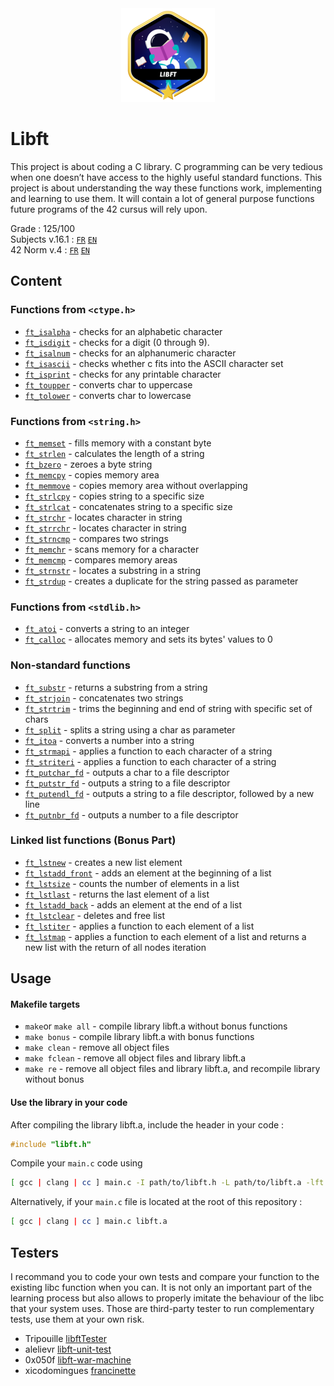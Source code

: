 <div align="center">
  <!-- Logo -->
  <a href="https://github.com/celinenguyentu/Libft">
  <img src="docs/libftm.png" alt="Logo" width="150" height="150">
  </a>
</div>

# Libft

This project is about coding a C library. C programming can be very tedious when one doesn’t have access to the highly useful
standard functions. This project is about understanding the way these functions work, implementing and learning to use them. It will contain a lot of general purpose functions future programs of the 42 cursus will rely upon.

Grade : 125/100 \
Subjects v.16.1 : [`FR`](docs/libft_v16.1.fr.pdf) [`EN`](docs/libft_v16.1.en.pdf) \
42 Norm v.4 : [`FR`](docs/norm_v4.fr.pdf) [`EN`](docs/norm_v4.en.pdf)

## Content

### Functions from `<ctype.h>`

- [`ft_isalpha`](ft_isalpha.c)	- checks  for  an  alphabetic  character
- [`ft_isdigit`](ft_isdigit.c)	- checks for a digit (0 through 9).
- [`ft_isalnum`](ft_isalnum.c)	- checks for an alphanumeric character
- [`ft_isascii`](ft_isascii.c)	- checks whether c fits into the ASCII character set
- [`ft_isprint`](ft_isprint.c)	- checks for any printable character
- [`ft_toupper`](ft_toupper.c)	- converts char to uppercase
- [`ft_tolower`](ft_tolower.c)	- converts char to lowercase

### Functions from `<string.h>`

- [`ft_memset`](ft_memset.c)	- fills memory with a constant byte
- [`ft_strlen`](ft_strlen.c)	- calculates the length of a string
- [`ft_bzero`](ft_bzero.c)	- zeroes a byte string
- [`ft_memcpy`](ft_memcpy.c)	- copies memory area
- [`ft_memmove`](ft_memmove.c)	- copies memory area without overlapping
- [`ft_strlcpy`](ft_strlcpy.c)	- copies string to a specific size
- [`ft_strlcat`](ft_strlcat.c)	- concatenates string to a specific size
- [`ft_strchr`](ft_strchr.c)	- locates character in string
- [`ft_strrchr`](ft_strrchr.c)	- locates character in string
- [`ft_strncmp`](ft_strncmp.c)	- compares two strings
- [`ft_memchr`](ft_memchr.c)	- scans memory for a character
- [`ft_memcmp`](ft_memcmp.c)	- compares memory areas
- [`ft_strnstr`](ft_strnstr.c)	- locates a substring in a string
- [`ft_strdup`](ft_strdup.c)	- creates a duplicate for the string passed as parameter

### Functions from `<stdlib.h>`
- [`ft_atoi`](ft_atoi.c)	- converts a string to an integer
- [`ft_calloc`](ft_calloc.c)	- allocates memory and sets its bytes' values to 0

### Non-standard functions
- [`ft_substr`](ft_substr.c)	- returns a substring from a string
- [`ft_strjoin`](ft_strjoin.c)	- concatenates two strings
- [`ft_strtrim`](ft_strtrim.c)	- trims the beginning and end of string with specific set of chars
- [`ft_split`](ft_split.c)	- splits a string using a char as parameter
- [`ft_itoa`](ft_itoa.c)	- converts a number into a string
- [`ft_strmapi`](ft_strmapi.c)	- applies a function to each character of a string
- [`ft_striteri`](ft_striteri.c)	- applies a function to each character of a string
- [`ft_putchar_fd`](ft_putchar_fd.c)	- outputs a char to a file descriptor
- [`ft_putstr_fd`](ft_putstr_fd.c)	- outputs a string to a file descriptor
- [`ft_putendl_fd`](ft_putendl_fd.c)	- outputs a string to a file descriptor, followed by a new line
- [`ft_putnbr_fd`](ft_putnbr_fd.c)	- outputs a number to a file descriptor

### Linked list functions (Bonus Part)

- [`ft_lstnew`](ft_lstnew_bonus.c)	- creates a new list element
- [`ft_lstadd_front`](ft_lstadd_front_bonus.c)	- adds an element at the beginning of a list
- [`ft_lstsize`](ft_lstsize_bonus.c)	- counts the number of elements in a list
- [`ft_lstlast`](ft_lstlast_bonus.c)	- returns the last element of a list
- [`ft_lstadd_back`](ft_lstadd_back_bonus.c)	- adds an element at the end of a list
- [`ft_lstclear`](ft_lstclear_bonus.c)	- deletes and free list
- [`ft_lstiter`](ft_lstiter_bonus.c)	- applies a function to each element of a list
- [`ft_lstmap`](ft_lstmap_bonus.c)	- applies a function to each element of a list and returns a new list with the return of all nodes iteration

## Usage

#### Makefile targets
* `make`or `make all` - compile library libft.a without bonus functions
* `make bonus` - compile library libft.a with bonus functions
* `make clean` - remove all object files
* `make fclean` - remove all object files and library libft.a
* `make re` - remove all object files and library libft.a, and recompile library without bonus

#### Use the library in your code
After compiling the library libft.a, include the header in your code :
```c
#include "libft.h"
```
Compile your `main.c` code using
```bash
[ gcc | clang | cc ] main.c -I path/to/libft.h -L path/to/libft.a -lft
```
Alternatively, if your `main.c` file is located at the root of this repository :
```bash
[ gcc | clang | cc ] main.c libft.a
```

## Testers

I recommand you to code your own tests and compare your function to the existing libc function when you can. It is not only an important part of the learning process but also allows to properly imitate the behaviour of the libc that your system uses. Those are third-party tester to run complementary tests, use them at your own risk.

* Tripouille [libftTester](https://github.com/Tripouille/libftTester)
* alelievr [libft-unit-test](https://github.com/alelievr/libft-unit-test)
* 0x050f [libft-war-machine](https://github.com/0x050f/libft-war-machine)
* xicodomingues [francinette](https://github.com/xicodomingues/francinette)